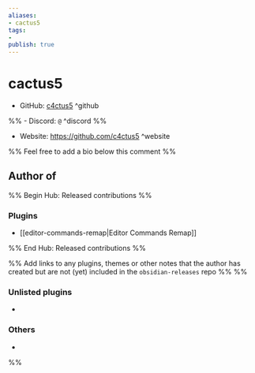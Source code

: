 ```yaml
---
aliases:
- cactus5
tags: 
- 
publish: true
---
```


# cactus5

- GitHub: [c4ctus5](https://github.com/c4ctus5/) ^github

%% - Discord: `@` ^discord %%

- Website: <https://github.com/c4ctus5> ^website

<!-- - [[Publish sites|Publish site]]: ^publish -->

%% Feel free to add a bio below this comment %%


## Author of

%% Begin Hub: Released contributions %%
### Plugins
- [[editor-commands-remap|Editor Commands Remap]]

%% End Hub: Released contributions %%

%% Add links to any plugins, themes or other notes that the author has created but are not (yet) included in the `obsidian-releases` repo %%
%%
### Unlisted plugins

- 

### Others

- 
%%

<!--
## Sponsor this author

- [[GitHub sponsors]]: [Sponsor @c4ctus5 on GitHub Sponsors](https://github.com/sponsors/c4ctus5) ^github-sponsor
- [[Buy me a coffee]]: ^buy-me-a-coffee
- [[PayPal]]: ^paypal
- [[Patreon]]: ^patreon

-->

<!--
## Follow this author

- [[YouTube Channels|On YouTube]]: ^youtube
- Twitter: ^twitter
- ...
-->
